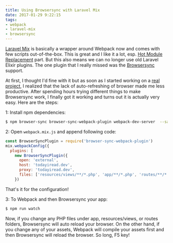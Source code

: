 ```yaml
---
title: Using Browsersync with Laravel Mix
date: 2017-01-29 9:22:15
tags:
- webpack
- laravel-mix
- browsersync
---
```


[Laravel Mix](https://github.com/JeffreyWay/laravel-mix) is basically a wrapper around Webpack now and comes with few scripts out-of-the-box. This is great and I like it a lot, esp. [Hot Module Replacement](https://github.com/JeffreyWay/laravel-mix/blob/master/docs/hot-module-replacement.md) part. But this also means we can no longer use old Laravel Elixir plugins. The one plugin that I really missed was the [Browsersync](https://github.com/JeffreyWay/laravel-elixir-browsersync-official) support.

At first, I thought I'd fine with it but as soon as I started working on a [real project](https://todayiread.online), I realized that the lack of auto-refreshing of browser made me less productive. After spending hours trying different things to make Browsersync work, I finally got it working and turns out it is actually very easy. Here are the steps:

1: Install npm dependencies:

```bash
$ npm browser-sync browser-sync-webpack-plugin webpack-dev-server  --save-dev
```

2: Open `webpack.mix.js` and append following code:

```js
const BrowserSyncPlugin = require('browser-sync-webpack-plugin')
mix.webpackConfig({
  plugins: [
    new BrowserSyncPlugin({
      open: 'external',
      host: 'todayiread.dev',
      proxy: 'todayiread.dev',
      files: ['resources/views/**/*.php', 'app/**/*.php', 'routes/**/*.php']
    })
```

That's it for the configuration!

3: To Webpack and then Browsersync your app:

```bash
$ npm run watch
```

Now, if you change any PHP files under app, resources/views, or routes folders, Browsersync will auto reload your browser. On the other hand, if you change any of your assets, Webpack will compile your assets first and then Browsersync will reload the browser. So long, F5 key!